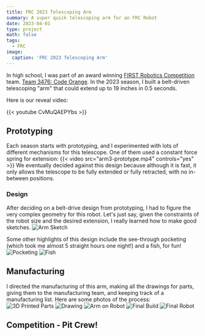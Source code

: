 ```yaml
---
title: FRC 2023 Telescoping Arm
summary: A super quick telescoping arm for an FRC Robot
date: 2023-04-01
type: project
math: false
tags:
  - FRC
image:
  caption: 'FRC 2023 Telescoping Arm'
---
```

In high school, I was part of an award winning [FIRST Robotics Competition](https://www.firstinspires.org/robotics/frc) team. [Team 3476: Code Orange](https://www.teamcodeorange.com/). In the 2023 season, I built a belt-driven telescoping "arm" that could extend up to 19 inches in 0.5 seconds.

Here is our reveal video:

{{< youtube CvMuQAEPYbs >}}

## Prototyping
Each season starts with prototyping, and I experimented with lots of different mechanisms for this telescope. One of them used a constant force spring for extension:
{{< video src="arm3-prototype.mp4" controls="yes" >}}
We eventually decided against this design because although it is fast, it only allows the telescope to be fully extended or fully retracted, with no in-between positions.

### Design
After deciding on a belt-drive design from prototyping, I had to figure the very complex geometry for this robot. Let's just say, given the constraints of the robot size and the desired extension, I really learned how to make good sketches.
![Arm Sketch](arm3-sketch.jpg)

Some other highlights of this design include the see-through pocketing (which took me almost 5 straight hours one night!) and a fish, for fun!
![Pocketing](arm3-pocketing.jpg)
![Fish](arm3-fish.jpg)

## Manufacturing
I directed the manufacturing of this arm, making all the drawings for parts, giving them to the manufacturing team, and keeping track of a manufacturing list. Here are some photos of the process:
![3D Printed Parts](arm3-printed-parts.jpg)
![Drawing](arm3-drawing.jpg)
![Arm on Robot](arm3-on-robot.jpg)
![Final Build](arm3-final-build.jpg)
![Final Robot](arm3-final-on-robot.jpg)

## Competition - Pit Crew!
